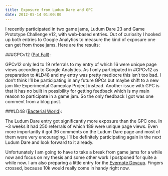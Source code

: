 ```yaml
---
title: Exposure from Ludum Dare and GPC
date: 2012-05-14 01:00:00
---
```

I recently participated in two game jams, Ludum Dare 23 and Game Prototype Challenge v12, with web-based entries. Out of curiosity I hooked up both entries to Google Analytics to measure the kind of exposure one can get from those jams. Here are the results:

###GPCv12 ([Pot Fall](projects/pot-fall/index.html)):

GPCv12 only led to 19 referrals to my entry of which 16 were unique page views according to Google Analytics. As I only participated in #GPCv12 as preparation to #LD48 and my entry was pretty mediocre this isn’t too bad. I don’t think I’ll be participating in any future GPCs but maybe shift to a new jam like Experimental Gameplay Project instead. Another issue with GPC is that it has no built in possibility for getting feedback which is my main reason to participate in a game jam. So the only feedback I got was one comment from a blog post.

###LD48 ([Bacterial World](projects/bacterial-world/index.html)):

The Ludum Dare entry got significantly more exposure than the GPC one. In ~3 weeks it had 250 referrals of which 189 were unique page views. Even more importantly it got 36 comments on the Ludum Dare page and most of them were very encouraging. I’ll be definitely participating again in the next Ludum Dare and look forward to it already.

Unfortunately I am going to have to take a break from game jams for a while now and focus on my thesis and some other work I postponed for quite a while now. I am also preparing a little entry for the [Evernote Devcup](http://devcup.evernote.com/). Fingers crossed, because 10k would really come in handy right now.